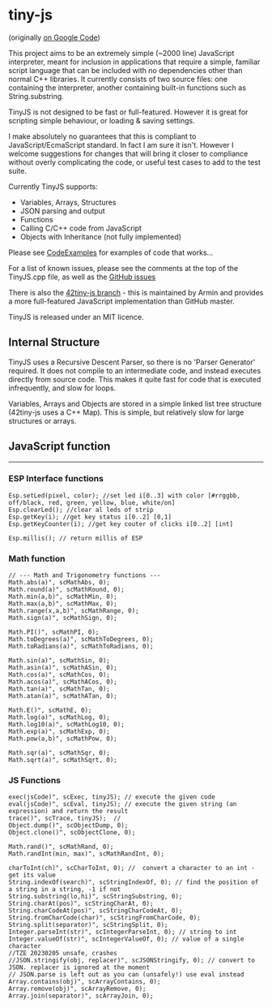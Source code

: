 tiny-js
=======

(originally [on Google Code](https://code.google.com/p/tiny-js/))

This project aims to be an extremely simple (~2000 line) JavaScript interpreter, meant for 
inclusion in applications that require a simple, familiar script language that can be included
with no dependencies other than normal C++ libraries. It currently consists of two source files:
one containing the interpreter, another containing built-in functions such as String.substring.

TinyJS is not designed to be fast or full-featured. However it is great for scripting simple 
behaviour, or loading & saving settings.

I make absolutely no guarantees that this is compliant to JavaScript/EcmaScript standard. 
In fact I am sure it isn't. However I welcome suggestions for changes that will bring it 
closer to compliance without overly complicating the code, or useful test cases to add to 
the test suite.

Currently TinyJS supports:

* Variables, Arrays, Structures
* JSON parsing and output
* Functions
* Calling C/C++ code from JavaScript
* Objects with Inheritance (not fully implemented)

Please see [CodeExamples](https://github.com/gfwilliams/tiny-js/blob/wiki/CodeExamples.md) for examples of code that works...

For a list of known issues, please see the comments at the top of the TinyJS.cpp file, as well as the [GitHub issues](https://github.com/gfwilliams/tiny-js/issues)

There is also the [42tiny-js branch](https://github.com/gfwilliams/tiny-js/tree/42tiny-js) - this is maintained by Armin and provides a more full-featured JavaScript implementation than GitHub master.

TinyJS is released under an MIT licence.

Internal Structure
------------------------

TinyJS uses a Recursive Descent Parser, so there is no 'Parser Generator' required. It does not
compile to an intermediate code, and instead executes directly from source code. This makes it 
quite fast for code that is executed infrequently, and slow for loops.

Variables, Arrays and Objects are stored in a simple linked list tree structure (42tiny-js uses a C++ Map).
This is simple, but relatively slow for large structures or arrays.

## JavaScript function
--------------------------------
### ESP Interface functions

    Esp.setLed(pixel, color); //set led i[0..3] with color [#rrggbb, off/black, red, green, yellow, blue, white/on]
    Esp.clearLed(); //clear al leds of strip
    Esp.getKey(i); //get key status i[0..2] [0,1]
    Esp.getKeyCounter(i); //get key couter of clicks i[0..2] [int]

    Esp.millis(); // return millis of ESP 

### Math function

    // --- Math and Trigonometry functions ---
    Math.abs(a)", scMathAbs, 0);
    Math.round(a)", scMathRound, 0);
    Math.min(a,b)", scMathMin, 0);
    Math.max(a,b)", scMathMax, 0);
    Math.range(x,a,b)", scMathRange, 0);
    Math.sign(a)", scMathSign, 0);
    
    Math.PI()", scMathPI, 0);
    Math.toDegrees(a)", scMathToDegrees, 0);
    Math.toRadians(a)", scMathToRadians, 0);

    Math.sin(a)", scMathSin, 0);
    Math.asin(a)", scMathASin, 0);
    Math.cos(a)", scMathCos, 0);
    Math.acos(a)", scMathACos, 0);
    Math.tan(a)", scMathTan, 0);
    Math.atan(a)", scMathATan, 0);
       
    Math.E()", scMathE, 0);
    Math.log(a)", scMathLog, 0);
    Math.log10(a)", scMathLog10, 0);
    Math.exp(a)", scMathExp, 0);
    Math.pow(a,b)", scMathPow, 0);
    
    Math.sqr(a)", scMathSqr, 0);
    Math.sqrt(a)", scMathSqrt, 0);    
  
### JS Functions
    exec(jsCode)", scExec, tinyJS); // execute the given code
    eval(jsCode)", scEval, tinyJS); // execute the given string (an expression) and return the result
    trace()", scTrace, tinyJS);  // 
    Object.dump()", scObjectDump, 0);
    Object.clone()", scObjectClone, 0);

    Math.rand()", scMathRand, 0);
    Math.randInt(min, max)", scMathRandInt, 0);

    charToInt(ch)", scCharToInt, 0); //  convert a character to an int - get its value
    String.indexOf(search)", scStringIndexOf, 0); // find the position of a string in a string, -1 if not
    String.substring(lo,hi)", scStringSubstring, 0);
    String.charAt(pos)", scStringCharAt, 0);
    String.charCodeAt(pos)", scStringCharCodeAt, 0);
    String.fromCharCode(char)", scStringFromCharCode, 0);
    String.split(separator)", scStringSplit, 0);
    Integer.parseInt(str)", scIntegerParseInt, 0); // string to int
    Integer.valueOf(str)", scIntegerValueOf, 0); // value of a single character
    //TZE 20230205 unsafe, crashes
    //JSON.stringify(obj, replacer)", scJSONStringify, 0); // convert to JSON. replacer is ignored at the moment
    // JSON.parse is left out as you can (unsafely!) use eval instead
    Array.contains(obj)", scArrayContains, 0);
    Array.remove(obj)", scArrayRemove, 0);
    Array.join(separator)", scArrayJoin, 0);

